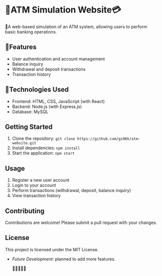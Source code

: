 # 💸ATM Simulation Website💳

🔗A web-based simulation of an ATM system, allowing users to perform basic banking operations.

## 📖Features
- User authentication and account management
- Balance inquiry
- Withdrawal and deposit transactions
- Transaction history

## 📲Technologies Used
- Frontend: HTML, CSS, JavaScript (with React)
- Backend: Node.js (with Express.js)
- Database: MySQL

## Getting Started
1. Clone the repository: `git clone https://github.com/gs96k/atm-website.git`
2. Install dependencies: `npm install`
3. Start the application: `npm start`

## Usage
1. Register a new user account
2. Login to your account
3. Perform transactions (withdrawal, deposit, balance inquiry)
4. View transaction history

## Contributing
Contributions are welcome! Please submit a pull request with your changes.

## License
This project is licensed under the MIT License.

- *Future Development*: planned to add more features.

  🙏🙏🙏🙏🙏
